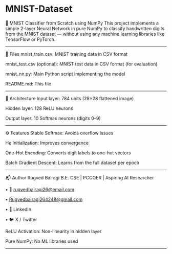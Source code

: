 # MNIST-Dataset
🧠 MNIST Classifier from Scratch using NumPy
This project implements a simple 2-layer Neural Network in pure NumPy to classify handwritten digits from the MNIST dataset — without using any machine learning libraries like TensorFlow or PyTorch.
______________________________________________________________________________________________________________________________________________________________________________________________________

📂 Files
mnist_train.csv: MNIST training data in CSV format

mnist_test.csv (optional): MNIST test data in CSV format (for evaluation)

mnist_nn.py: Main Python script implementing the model

README.md: This file

______________________________________________________________________________________________________________________________________________________________________________________________________

🧱 Architecture
Input layer: 784 units (28×28 flattened image)

Hidden layer: 128 ReLU neurons

Output layer: 10 Softmax neurons (digits 0–9)

________________________________________________________________________________________________________________________________________________________________________________________________________

⚙️ Features
Stable Softmax: Avoids overflow issues

He Initialization: Improves convergence

One-Hot Encoding: Converts digit labels to one-hot vectors

Batch Gradient Descent: Learns from the full dataset per epoch

___________________________________________________________________________________________________________________________________________________________________________________________________________

📬 Author Rugved Bairagi B.E. CSE | PCCOER | Aspiring AI Researcher

• 📧 rugvedbairagi26@email.com

• Rugvedbairagi264248@gmail.com

• 🔗 LinkedIn

• 🐦 X / Twitter



ReLU Activation: Non-linearity in hidden layer

Pure NumPy: No ML libraries used

_________________________________________________________________________________________________________________________________________________________________________________________________________
